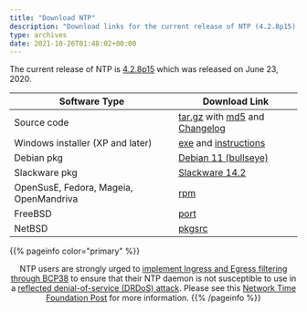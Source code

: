 ```yaml
---
title: "Download NTP"
description: "Download links for the current release of NTP (4.2.8p15) which was released on June 23, 2020."
type: archives
date: 2021-10-26T01:48:02+00:00
--- 
```


The current release of NTP is [4.2.8p15](/support/securitynotice/4_2_8p15-release-announcement/) which was released on June 23, 2020. 

<a link rel="alternate" type="application/rss+xml" href="/downloads/index.xml" title="Downloads"><i class="bi-rss"></i></a>

| Software Type | Download Link |
| ----- | ----- |
| Source code | [tar.gz](https://archive.ntp.org/ntp4/ntp-4.2/ntp-4.2.8p15.tar.gz) with [md5](https://archive.ntp.org/ntp4/ntp-4.2/ntp-4.2.8p15.tar.gz.md5) and [Changelog](https://archive.ntp.org/ntp4/ChangeLog-stable) |
| Windows installer (XP and later) | [exe](https://www.meinbergglobal.com/download/ntp/windows/ntp-4.2.8p15-v2-win32-setup.exe) and [instructions](https://www.meinbergglobal.com/english/sw/ntp.htm#ntp_stable) |
| Debian pkg | [Debian 11 (bullseye)](https://packages.debian.org/bullseye/ntp) |
| Slackware pkg | [Slackware 14.2](https://slackware.pkgs.org/14.2/slackware-patches-x86_64/ntp-4.2.8p15-x86_64-1_slack14.2.txz.html) |
| OpenSusE, Fedora, Mageia, OpenMandriva | [rpm](https://rpmfind.net/linux/rpm2html/search.php?query=ntp) |
| FreeBSD | [port](https://www.freshports.org/net/ntp) |
| NetBSD | [pkgsrc](https://ftp.netbsd.org/pub/pkgsrc/current/pkgsrc/net/ntp4/index.html) |


<div><span style="width: 100%;text-align: center">
{{% pageinfo color="primary" %}}

NTP users are strongly urged to [implement Ingress and Egress filtering through BCP38](http://www.bcp38.info/index.php/Main_Page) to ensure that their NTP daemon is not susceptible to use in a [reflected denial-of-service (DRDoS) attack](https://doc.ntp.org/support/securitynotice/ntpbug1532/). Please see this [Network Time Foundation Post](https://www.nwtime.org/news/ntp-winter-2013-network-drdos-attacks/) for more information.
{{% /pageinfo %}}
</span></div>